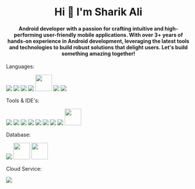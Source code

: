 <h1 align="center">Hi 👋 I'm Sharik Ali</h1>

<h4 align="center">Android developer with a passion for crafting intuitive and high-performing user-friendly mobile applications. With over 3+ years of hands-on experience in Android development, leveraging the latest tools and technologies to build robust solutions that delight users. Let's build something amazing together!</h4>

Languages: 

<a href="https://www.java.com/en/"><img src="https://skillicons.dev/icons?i=java" /></a>
<a href="https://kotlinlang.org/"><img src="https://skillicons.dev/icons?i=kotlin" /></a>
<a href="https://dart.dev/"><img src="https://skillicons.dev/icons?i=dart" /></a>
<a href="https://flutter.dev/"><img src="https://skillicons.dev/icons?i=flutter" /></a>
<a href="https://developer.android.com/develop/ui/compose"><img src="https://github.com/SharikAli/SharikAli/assets/88836922/0fadc963-430c-4090-8b24-97d75a6542b4" width="45" height="45"></a>
<a href="https://ktor.io/"><img src="https://skillicons.dev/icons?i=ktor" /></a>
<a href="https://www.swift.org/"><img src="https://skillicons.dev/icons?i=swift" /></a>


Tools & IDE's:

<a href="https://git-scm.com/"><img src="https://skillicons.dev/icons?i=git" /></a>
<a href="https://github.com/"><img src="https://skillicons.dev/icons?i=github" /></a>
<a href="https://about.gitlab.com/"><img src="https://skillicons.dev/icons?i=gitlab" /></a>
<a href="https://developer.android.com/studio?gad_source=1&gclid=EAIaIQobChMI4a-BpayzhQMVloZoCR20kgBeEAAYASAAEgJSzfD_BwE&gclsrc=aw.ds"><img src="https://skillicons.dev/icons?i=androidstudio" /></a>
<a href="https://www.jetbrains.com/idea/?var=1"><img src="https://skillicons.dev/icons?i=idea" /></a>
<a href="https://gradle.org/"><img src="https://skillicons.dev/icons?i=gradle" /></a>
<a href="https://code.visualstudio.com/"><img src="https://skillicons.dev/icons?i=vscode" /></a>
<a href="https://www.postman.com/"><img src="https://skillicons.dev/icons?i=postman" /></a>
<img src="https://github.com/SharikAli/SharikAli/assets/88836922/e9629ed3-12da-4cbd-a73f-9557c5fadd88" width="45" height="45">
<!--
<a href="https://developer.apple.com/xcode/"><img src="https://user-images.githubusercontent.com/25181517/186711578-bf30cb30-40b7-4b45-95a5-bdf837c372e7.png" width="45" height="45"></a>
-->

Database:

<a href="https://www.mongodb.com/"><img src="https://skillicons.dev/icons?i=mongodb" /></a>
<a href="https://www.mongodb.com/docs/realm/"><img src="https://github.com/marwin1991/profile-technology-icons/assets/136815194/79868fa1-41b8-411f-bd00-cda9ba6723ca" width="45" height="45" /></a>
<img src="https://github.com/marwin1991/profile-technology-icons/assets/19180175/3b371807-db7c-45b4-8720-c0cfc901680a" width="45" height="45" />


Cloud Service:

<a href="https://firebase.google.com/"><img src="https://skillicons.dev/icons?i=firebase" /></a>


